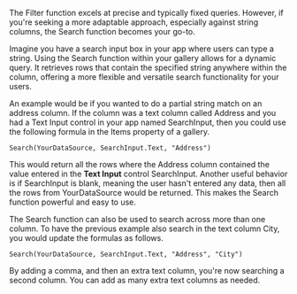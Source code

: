 The Filter function excels at precise and typically fixed queries. However, if you're seeking a more adaptable approach, especially against string columns, the Search function becomes your go-to.

Imagine you have a search input box in your app where users can type a string. Using the Search function within your gallery allows for a dynamic query. It retrieves rows that contain the specified string anywhere within the column, offering a more flexible and versatile search functionality for your users.

An example would be if you wanted to do a partial string match on an
address column. If the column was a text column called Address and you
had a Text Input control in your app named SearchInput, then you could
use the following formula in the Items property of a gallery.

```powerappsfl
Search(YourDataSource, SearchInput.Text, "Address")
```

This would return all the rows where the Address column contained the
value entered in the **Text Input** control SearchInput. Another useful
behavior is if SearchInput is blank, meaning the user hasn't entered
any data, then all the rows from YourDataSource would be returned.
This makes the Search function powerful and easy to use.

The Search function can also be used to search across more than one
column. To have the previous example also search in the text column
City, you would update the formulas as follows.

```powerappsfl
Search(YourDataSource, SearchInput.Text, "Address", "City")
```

By adding a comma, and then an extra text column, you're now
searching a second column. You can add as many extra text columns
as needed.
